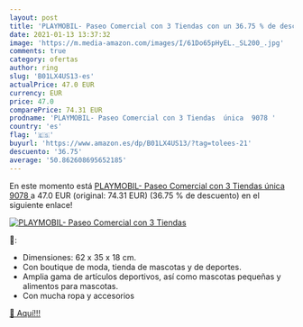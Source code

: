 ```yaml
---
layout: post
title: 'PLAYMOBIL- Paseo Comercial con 3 Tiendas con un 36.75 % de descuento'
date: 2021-01-13 13:37:32
image: 'https://m.media-amazon.com/images/I/61Do65pHyEL._SL200_.jpg'
comments: true
category: ofertas
author: ring
slug: 'B01LX4US13-es'
actualPrice: 47.0 EUR
currency: EUR
price: 47.0
comparePrice: 74.31 EUR
prodname: 'PLAYMOBIL- Paseo Comercial con 3 Tiendas  única  9078 '
country: 'es'
flag: '🇪🇸'
buyurl: 'https://www.amazon.es/dp/B01LX4US13/?tag=tolees-21'
descuento: '36.75'
average: '50.862608695652185'
---
```


En este momento está [PLAYMOBIL- Paseo Comercial con 3 Tiendas  única  9078 ](https://www.amazon.es/dp/B01LX4US13/?tag=tolees-21) a 47.0 EUR (original: 74.31 EUR) (36.75 %  de descuento) en el siguiente enlace!

[![PLAYMOBIL- Paseo Comercial con 3 Tiendas](https://m.media-amazon.com/images/I/61Do65pHyEL._SL200_.jpg)](https://www.amazon.es/dp/B01LX4US13/?tag=tolees-21)

🔎:

- Dimensiones: 62 x 35 x 18 cm.
- Con boutique de moda, tienda de mascotas y de deportes.
- Amplia gama de artículos deportivos, así como mascotas pequeñas y alimentos para mascotas.
- Con mucha ropa y accesorios

[🛒 Aquí!!!](https://www.amazon.es/dp/B01LX4US13/?tag=tolees-21)
